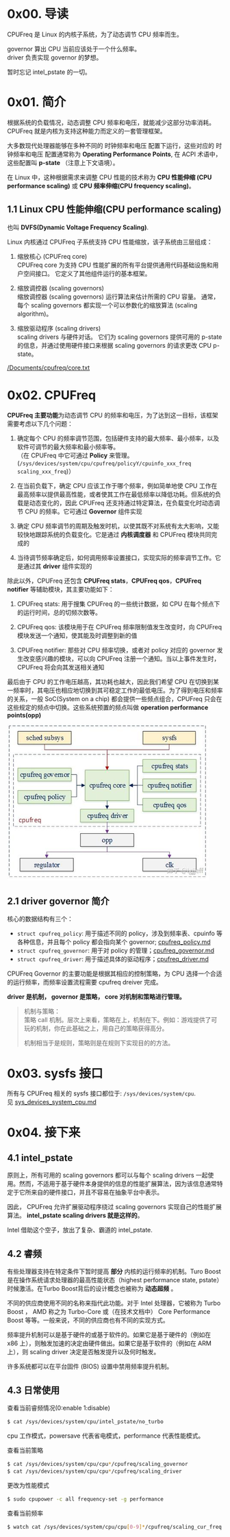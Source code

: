 # 0x00. 导读

CPUFreq 是 Linux 的内核子系统，为了动态调节 CPU 频率而生。

governor 算出 CPU 当前应该处于一个什么频率。  
driver 负责实现 governor 的梦想。

暂时忘记 intel_pstate 的一切。

# 0x01. 简介

根据系统的负载情况，动态调整 CPU 频率和电压，就能减少这部分功率消耗。CPUFreq 就是内核为支持这种能力而定义的一套管理框架。

大多数现代处理器能够在多种不同的 时钟频率和电压 配置下运行，这些对应的 时钟频率和电压 配置通常称为 **Operating Performance Points**, 在 ACPI 术语中，这些配置叫 **p-state** （注意上下文语境）。

在 Linux 中，这种根据需求来调整 CPU 性能的技术称为 **CPU 性能伸缩 (CPU performance scaling)** 或 **CPU 频率伸缩(CPU frequency scaling)**。

## 1.1 Linux CPU 性能伸缩(CPU performance scaling)

也叫 **DVFS(Dynamic Voltage Frequency Scaling)**.

Linux 内核通过 CPUFreq 子系统支持 CPU 性能缩放，该子系统由三层组成：

1. 缩放核心 (CPUFreq core)  
CPUFreq core 为支持 CPU 性能扩展的所有平台提供通用代码基础设施和用户空间接口。 它定义了其他组件运行的基本框架。

2. 缩放调控器 (scaling governors)  
缩放调控器 (scaling governors) 运行算法来估计所需的 CPU 容量。 通常，每个 scaling governors 都实现一个可以参数化的缩放算法 (scaling algorithm)。

3. 缩放驱动程序 (scaling drivers)  
scaling drivers 与硬件对话。 它们为 scaling governors 提供可用的 p-state 的信息，并通过使用硬件接口来根据 scaling governors 的请求更改 CPU p-state。

[/Documents/cpufreq/core.txt](https://www.kernel.org/doc/Documentation/cpu-freq/core.txt)

# 0x02. CPUFreq

**CPUFreq 主要功能**为动态调节 CPU 的频率和电压，为了达到这一目标，该框架需要考虑以下几个问题：

1. 确定每个 CPU 的频率调节范围，包括硬件支持的最大频率、最小频率，以及软件可调节的最大频率和最小频率等。  
（在 CPUFreq 中它可通过 **Policy** 来管理。(`/sys/devices/system/cpu/cpufreq/policyY/cpuinfo_xxx_freq scaling_xxx_freq`)）

2. 在当前负载下，确定 CPU 应该工作于哪个频率，例如简单地使 CPU 工作在最高频率以提供最高性能，或者使其工作在最低频率以降低功耗。但系统的负载是动态变化的，因此 CPUFreq 还支持通过特定算法，在负载变化时动态调节 CPU 的频率。它可通过 **Governor** 组件实现

3. 确定 CPU 频率调节的周期及触发时机，以使其既不对系统有太大影响，又能较快地跟踪系统的负载变化。它是通过 **内核调度器** 和 CPUFreq 模块共同完成的

4. 当待调节频率确定后，如何调用频率设置接口，实现实际的频率调节工作。它是通过其 **driver** 组件实现的

除此以外，CPUFreq 还包含 **CPUFreq stats**，**CPUFreq qos**，**CPUFreq notifier** 等辅助模块，其主要功能如下：
1. CPUFreq stats: 用于搜集 CPUFreq 的一些统计数据，如 CPU 在每个频点下的运行时间，总的切频次数等。

2. CPUFreq qos: 该模块用于在 CPUFreq 频率限制值发生改变时，向 CPUFreq 模块发送一个通知，使其能及时调整到新的值

3. CPUFreq notifier: 那些对 CPU 频率切换，或者对 policy 对应的 governor 发生改变感兴趣的模块，可以向 CPUFreq 注册一个通知。当以上事件发生时，CPUFreq 将会向其发送相关通知

最后由于 CPU 的工作电压越高，其功耗也越大，因此我们希望 CPU 在切换到某一频率时，其电压也相应地切换到其可稳定工作的最低电压。为了得到电压和频率的关系，一般 SoC(System on a chip) 都会提供一些频点组合，CPUFreq 只会在这些规定的频点中切换。这些系统预置的频点叫做 **operation performance points(opp)**

![Alt text](../../pic/CPU/cpufreq_system.png)

## 2.1 driver governor 简介

核心的数据结构有三个：

- `struct cpufreq_policy`: 用于描述不同的 policy，涉及到频率表、cpuinfo 等各种信息，并且每个 policy 都会指向某个 governor; [cpufreq_policy.md](./cpufreq_policy.md)
- `struct cpufreq_governor`: 用于对 policy 的管理；[cpufreq_governor.md](./cpufreq_governor.md)
- `struct cpufreq_driver`: 用于描述具体的驱动程序；[cpufreq_driver.md](./cpufreq_driver.md)

CPUFreq Governor 的主要功能是根据其相应的控制策略，为 CPU 选择一个合适的运行频率，而频率设置流程需要 cpufreq dreiver 完成。

**driver 是机制， governor 是策略， core 对机制和策略进行管理。**

>
>机制与策略：  
>策略 call 机制。层次上来看，策略在上，机制在下。例如：游戏提供了可玩的机制，你在此基础之上，用自己的策略获得高分。
>
>机制相当于是规则，策略则是在规则下实现目的的方法。

# 0x03. sysfs 接口

所有与 CPUFreq 相关的 sysfs 接口都位于: `/sys/devices/system/cpu`.  
见 [sys_devices_system_cpu.md](./sys_devices_system_cpu.md)

# 0x04. 接下来

## 4.1 intel_pstate

原则上，所有可用的 scaling governors 都可以与每个 scaling drivers 一起使用。然而，不适用于基于硬件本身提供的信息的性能扩展算法，因为该信息通常特定于它所来自的硬件接口，并且不容易在抽象平台中表示。

因此， CPUFreq 允许扩展驱动程序绕过 scaling governors 实现自己的性能扩展算法。 **intel_pstate scaling drivers 就是这样的**。

Intel 借助这个空子，放出了复杂、霸道的 intel_pstate.

## 4.2 睿频

有些处理器支持在特定条件下暂时提高 **部分** 内核的运行频率的机制。Turo Boost 是在操作系统请求处理器的最高性能状态（highest performance state, pstate）时候激活。在Turbo Boost背后的设计概念也被称为 **动态超频** 。

不同的供应商使用不同的名称来指代此功能。对于 Intel 处理器，它被称为 Turbo Boost ， AMD 称之为 Turbo-Core 或（在技术文档中） Core Performance Boost 等等。一般来说，不同的供应商也有不同的实现方式。

频率提升机制可以是基于硬件的或基于软件的。如果它是基于硬件的（例如在 x86 上），则触发加速的决定由硬件做出。如果它是基于软件的（例如在 ARM 上），则 scaling driver 决定是否触发提升以及何时触发。

许多系统都可以在平台固件 (BIOS) 设置中禁用频率提升机制。

## 4.3 日常使用

查看当前睿频情况(0:enable 1:disable)
```bash
$ cat /sys/devices/system/cpu/intel_pstate/no_turbo
```
cpu 工作模式，powersave 代表省电模式，performance 代表性能模式。

查看当前策略
```bash
$ cat /sys/devices/system/cpu/cpu*/cpufreq/scaling_governor
$ cat /sys/devices/system/cpu/cpu*/cpufreq/scaling_driver 
```
更改为性能模式
```bash
$ sudo cpupower -c all frequency-set -g performance
```
查看当前频率
```bash
$ watch cat /sys/devices/system/cpu/cpu[0-9]*/cpufreq/scaling_cur_freq
```